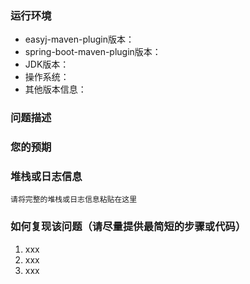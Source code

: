### 运行环境

- easyj-maven-plugin版本：
- spring-boot-maven-plugin版本：
- JDK版本：
- 操作系统：
- 其他版本信息：


### 问题描述

<!-- 请详细描述问题 -->


### 您的预期

<!-- 请详细描述您所期望的结果 -->


### 堆栈或日志信息

```
请将完整的堆栈或日志信息粘贴在这里
```


### 如何复现该问题（请尽量提供最简短的步骤或代码）

<!-- 请详细说明复现步骤，或 复现代码，或 复现代码仓库地址 -->

<!-- 复现步骤 -->
1. xxx
2. xxx
3. xxx

<!-- 或 复现代码
```java
请将复现代码粘贴在这里
```
-->

<!--
或 复现代码仓库地址 
https://github.com/xxx/xxx.git
-->
